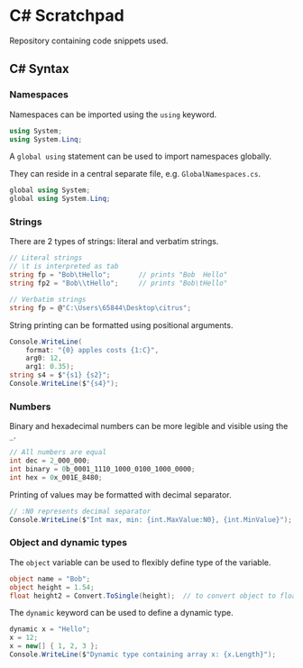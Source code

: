 # C# Scratchpad

Repository containing code snippets used.

## C# Syntax

### Namespaces

Namespaces can be imported using the `using` keyword.

```csharp
using System;
using System.Linq;
```

A `global using` statement can be used to import namespaces globally.

They can reside in a central separate file, e.g. `GlobalNamespaces.cs`.

```csharp
global using System;
global using System.Linq;
```

### Strings

There are 2 types of strings: literal and verbatim strings.

```csharp
// Literal strings
// \t is interpreted as tab
string fp = "Bob\tHello";       // prints "Bob  Hello"
string fp2 = "Bob\\tHello";     // prints "Bob\tHello"

// Verbatim strings
string fp = @"C:\Users\65844\Desktop\citrus";
```

String printing can be formatted using positional arguments.

```csharp
Console.WriteLine(
    format: "{0} apples costs {1:C}",
    arg0: 12,
    arg1: 0.35);
string s4 = $"{s1} {s2}";
Console.WriteLine($"{s4}");
```

### Numbers

Binary and hexadecimal numbers can be more legible and visible using the `_`.

```csharp
// All numbers are equal
int dec = 2_000_000;
int binary = 0b_0001_1110_1000_0100_1000_0000;
int hex = 0x_001E_8480;
```

Printing of values may be formatted with decimal separator.

```csharp
// :N0 represents decimal separator
Console.WriteLine($"Int max, min: {int.MaxValue:N0}, {int.MinValue}");
```

### Object and dynamic types

The `object` variable can be used to flexibly define type of the variable.

```csharp
object name = "Bob";
object height = 1.54;
float height2 = Convert.ToSingle(height);  // to convert object to float
```

The `dynamic` keyword can be used to define a dynamic type.

```csharp
dynamic x = "Hello";
x = 12;
x = new[] { 1, 2, 3 };
Console.WriteLine($"Dynamic type containing array x: {x.Length}");
```

